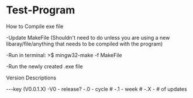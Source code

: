 # Test-Program


How to Compile exe file

-Update MakeFile (Shouldn't need to do unless you are using a new libaray/file/anything that needs to be compiled with the program)

-Run in terminal: >$ mingw32-make -f MakeFile

-Run the newly created .exe file


Version Descriptions

---key (V0.0.1.X)
-V0 - release?
-.0 - cycle #
-.1 - week #
-.X - # of updates

